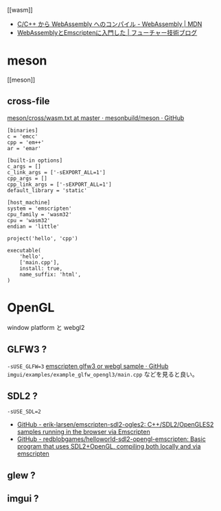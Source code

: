 [[wasm]]

- [C/C++ から WebAssembly へのコンパイル - WebAssembly | MDN](https://developer.mozilla.org/ja/docs/WebAssembly/C_to_Wasm)
- [WebAssemblyとEmscriptenに入門した | フューチャー技術ブログ](https://future-architect.github.io/articles/20230517a/)

# meson
[[meson]]
## cross-file
[meson/cross/wasm.txt at master · mesonbuild/meson · GitHub](https://github.com/mesonbuild/meson/blob/master/cross/wasm.txt)
```
[binaries]
c = 'emcc'
cpp = 'em++'
ar = 'emar'

[built-in options]
c_args = []
c_link_args = ['-sEXPORT_ALL=1']
cpp_args = []
cpp_link_args = ['-sEXPORT_ALL=1']
default_library = 'static'

[host_machine]
system = 'emscripten'
cpu_family = 'wasm32'
cpu = 'wasm32'
endian = 'little'
```

```
project('hello', 'cpp')

executable(
    'hello',
    ['main.cpp'],
    install: true,
    name_suffix: 'html',
)
```

# OpenGL
window platform と webgl2

## GLFW3 ?
`-sUSE_GLFW=3`
[emscripten glfw3 or webgl sample · GitHub](https://gist.github.com/ousttrue/0f3a11d5d28e365b129fe08f18f4e141)
`imgui/examples/example_glfw_opengl3/main.cpp` などを見ると良い。

## SDL2 ?
`-sUSE_SDL=2`
- [GitHub - erik-larsen/emscripten-sdl2-ogles2: C++/SDL2/OpenGLES2 samples running in the browser via Emscripten](https://github.com/erik-larsen/emscripten-sdl2-ogles2/tree/master)
- [GitHub - redblobgames/helloworld-sdl2-opengl-emscripten: Basic program that uses SDL2+OpenGL, compiling both locally and via emscripten](https://github.com/redblobgames/helloworld-sdl2-opengl-emscripten)

## glew ?

## imgui ?

